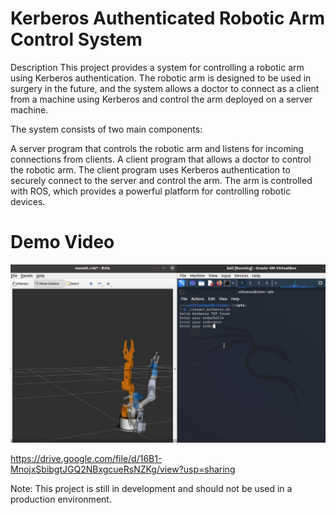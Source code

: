 # Kerberos Authenticated Robotic Arm Control System
Description
This project provides a system for controlling a robotic arm using Kerberos authentication. The robotic arm is designed to be used in surgery in the future, and the system allows a doctor to connect as a client from a machine using Kerberos and control the arm deployed on a server machine.

The system consists of two main components:

A server program that controls the robotic arm and listens for incoming connections from clients.
A client program that allows a doctor to control the robotic arm.
The client program uses Kerberos authentication to securely connect to the server and control the arm. The arm is controlled with ROS, which provides a powerful platform for controlling robotic devices.

# Demo Video
[![Demo](Screenshots/1.png)](videos/kerberos.mp4) 

https://drive.google.com/file/d/16B1-MnojxSbibgtJGQ2NBxgcueRsNZKg/view?usp=sharing

Note: This project is still in development and should not be used in a production environment.
